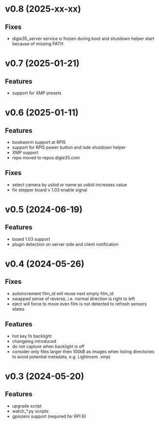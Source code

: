 v0.8 (2025-xx-xx)
=================

Fixes
-----
  - digie35_server service is frozen during boot and shutdown helper start because of missing PATH

v0.7 (2025-01-21)
=================

Features
--------
  - support for XMP presets

v0.6 (2025-01-11)
=================

Features
--------
  - bookworm support at RPI5
  - support for RPI5 power button and lxde shutdown helper
  - XMP support
  - repo moved to repos.digie35.com

Fixes
-----
  - select camera by usbid or name as usbid increases value
  - fix stepper board v 1.03 enable signal

v0.5 (2024-06-19)
=================

Features
--------
  - board 1.03 support
  - plugin detection on server side and client notification


v0.4 (2024-05-26)
=================

Fixes
-----
  * autoincrement film_id will reuse next empty film_id
  * swapped sense of reverse, i.e. normal direction is right to left
  * eject will force to move even film is not detected to refresh sensors states

Features
--------
  * hot key fo backlight
  * changelog introduced
  * do not capture when backlight is off
  * consider only files larger then 100kB as images when listing directories to avoid potential metadata, e.g. Lightroom .xmp)

v0.3 (2024-05-20)
=================

Features
--------
  * upgrade script
  * watch_*.py scripts
  * gpiozero support (required for RPI 6)
